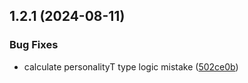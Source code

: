 ## 1.2.1 (2024-08-11)


### Bug Fixes

* calculate personalityT type logic mistake ([502ce0b](https://github.com/baobaodz/hexo-mbti/commit/502ce0bf8aedbce48755f1103acc9f057974be1b))





